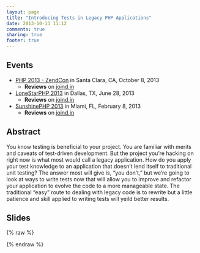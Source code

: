 ```yaml
---
layout: page
title: "Introducing Tests in Legacy PHP Applications"
date: 2013-10-13 11:12
comments: true
sharing: true
footer: true
---
```

## Events

* [PHP 2013 - ZendCon](http://zencon.com) in Santa Clara, CA, October 8, 2013
  * **Reviews** on [joind.in](http://joind.in/talk/view/9059)
* [LoneStarPHP 2013](http://lonestarphp.com) in Dallas, TX, June 28, 2013
  * **Reviews** on [joind.in](http://joind.in/talk/view/8683)
* [SunshinePHP 2013](http://sunshinephp.com) in Miami, FL, February 8, 2013
  * **Reviews** on [joind.in](http://joind.in/talk/view/8025)

## Abstract

You know testing is beneficial to your project. You are familiar with merits and caveats of test-driven development. But the project you’re hacking on right now is what most would call a legacy application. How do you apply your test knowledge to an application that doesn’t lend itself to traditional unit testing? The answer most will give is, “you don’t,” but we’re going to look at ways to write tests now that will allow you to improve and refactor your application to evolve the code to a more manageable state. The traditional “easy” route to dealing with legacy code is to rewrite but a little patience and skill applied to writing tests will yeild better results.

## Slides

{% raw %}
<script async class="speakerdeck-embed" data-id="c4e2cff012840131bf0962c5ece667ca" data-ratio="1.33333333333333" src="//speakerdeck.com/assets/embed.js"></script>
{% endraw %}

